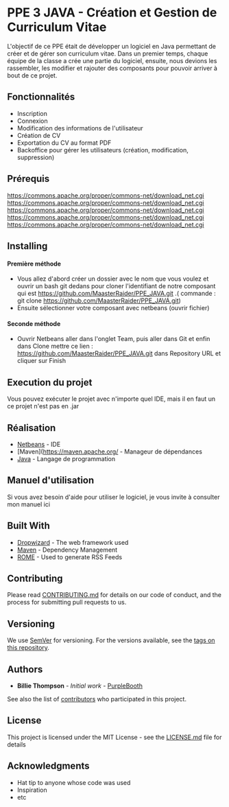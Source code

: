 # PPE 3 JAVA - Création et Gestion de Curriculum Vitae 

L'objectif de ce PPE était de développer un logiciel en Java permettant de créer et de gérer son curriculum vitae. Dans un premier temps, chaque équipe de la classe a crée une partie du logiciel, ensuite, nous devions les rassembler, les modifier et rajouter des composants pour pouvoir arriver à bout de ce projet.

## Fonctionnalités

- Inscription 
- Connexion
- Modification des informations de l'utilisateur 
- Création de CV
- Exportation du CV au format PDF
- Backoffice pour gérer les utilisateurs (création, modification, suppression)

## Prérequis

https://commons.apache.org/proper/commons-net/download_net.cgi
https://commons.apache.org/proper/commons-net/download_net.cgi
https://commons.apache.org/proper/commons-net/download_net.cgi
https://commons.apache.org/proper/commons-net/download_net.cgi
https://commons.apache.org/proper/commons-net/download_net.cgi

## Installing

#### Première méthode 

- Vous allez d'abord créer un dossier avec le nom que vous voulez et ouvrir un bash git dedans pour cloner l'identifiant de notre composant qui est https://github.com/MaasterRaider/PPE_JAVA.git .( commande : git clone https://github.com/MaasterRaider/PPE_JAVA.git)
- Ensuite sélectionner votre composant avec netbeans (ouvrir fichier)

#### Seconde méthode 

- Ouvrir Netbeans aller dans l'onglet Team, puis aller dans Git et enfin dans Clone mettre ce lien : https://github.com/MaasterRaider/PPE_JAVA.git dans Repository URL et cliquer sur Finish

## Execution du projet

Vous pouvez exécuter le projet avec n'importe quel IDE, mais il en faut un ce projet n'est pas en .jar

## Réalisation

- [Netbeans](https://fr.netbeans.org/) - IDE
- [Maven](https://maven.apache.org/ - Manageur de dépendances
- [Java](https://www.java.com/fr/download/)  - Langage de programmation

## Manuel d'utilisation

Si vous avez besoin d'aide pour utiliser le logiciel, je vous invite à consulter mon manuel ici

## Built With

* [Dropwizard](http://www.dropwizard.io/1.0.2/docs/) - The web framework used
* [Maven](https://maven.apache.org/) - Dependency Management
* [ROME](https://www.java.com/fr/download/) - Used to generate RSS Feeds

## Contributing

Please read [CONTRIBUTING.md](https://gist.github.com/PurpleBooth/b24679402957c63ec426) for details on our code of conduct, and the process for submitting pull requests to us.

## Versioning

We use [SemVer](http://semver.org/) for versioning. For the versions available, see the [tags on this repository](https://github.com/your/project/tags). 

## Authors

* **Billie Thompson** - *Initial work* - [PurpleBooth](https://github.com/PurpleBooth)

See also the list of [contributors](https://github.com/your/project/contributors) who participated in this project.

## License

This project is licensed under the MIT License - see the [LICENSE.md](LICENSE.md) file for details

## Acknowledgments

* Hat tip to anyone whose code was used
* Inspiration
* etc
